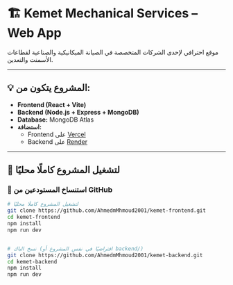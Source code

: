 # 🏗️ Kemet Mechanical Services – Web App

موقع احترافي لإحدى الشركات المتخصصة في الصيانة الميكانيكية والصناعية لقطاعات الأسمنت والتعدين.

---

## 💡 المشروع يتكون من:

- **Frontend (React + Vite)**  
- **Backend (Node.js + Express + MongoDB)**
- **Database:** MongoDB Atlas
- **استضافة:**  
  - Frontend على [Vercel](https://vercel.com)  
  - Backend على [Render](https://render.com)

---

## 🚀 لتشغيل المشروع كاملًا محليًا


### 🔻 استنساخ المستودعين من GitHub

```bash
# لتشغيل المشروع كاملًا محليًا
git clone https://github.com/AhmedmMhmoud2001/kemet-frontend.git
cd kemet-frontend
npm install
npm run dev


# نسخ الباك (افتراضيًا في نفس المشروع أو backend/)
git clone https://github.com/AhmedmMhmoud2001/kemet-backend.git
cd kemet-backend
npm install
npm run dev


  
